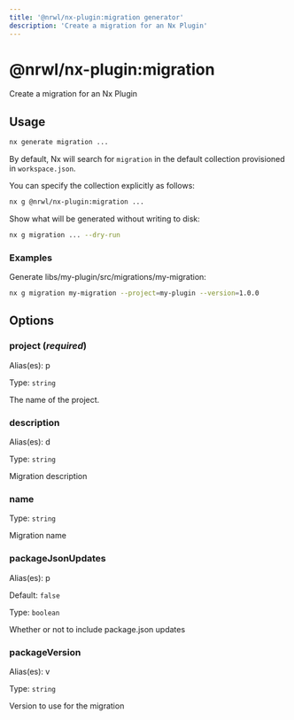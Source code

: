 ```yaml
---
title: '@nrwl/nx-plugin:migration generator'
description: 'Create a migration for an Nx Plugin'
---
```


# @nrwl/nx-plugin:migration

Create a migration for an Nx Plugin

## Usage

```bash
nx generate migration ...
```

By default, Nx will search for `migration` in the default collection provisioned in `workspace.json`.

You can specify the collection explicitly as follows:

```bash
nx g @nrwl/nx-plugin:migration ...
```

Show what will be generated without writing to disk:

```bash
nx g migration ... --dry-run
```

### Examples

Generate libs/my-plugin/src/migrations/my-migration:

```bash
nx g migration my-migration --project=my-plugin --version=1.0.0
```

## Options

### project (_**required**_)

Alias(es): p

Type: `string`

The name of the project.

### description

Alias(es): d

Type: `string`

Migration description

### name

Type: `string`

Migration name

### packageJsonUpdates

Alias(es): p

Default: `false`

Type: `boolean`

Whether or not to include package.json updates

### packageVersion

Alias(es): v

Type: `string`

Version to use for the migration
